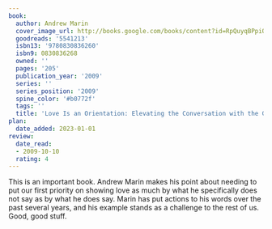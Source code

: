 ```yaml
---
book:
  author: Andrew Marin
  cover_image_url: http://books.google.com/books/content?id=RpQuyqBPpiQC&printsec=frontcover&img=1&zoom=1&edge=curl&source=gbs_api
  goodreads: '5541213'
  isbn13: '9780830836260'
  isbn9: 0830836268
  owned: ''
  pages: '205'
  publication_year: '2009'
  series: ''
  series_position: '2009'
  spine_color: '#b0772f'
  tags: ''
  title: 'Love Is an Orientation: Elevating the Conversation with the Gay Community'
plan:
  date_added: 2023-01-01
review:
  date_read:
  - 2009-10-10
  rating: 4
---
```


This is an important book. Andrew Marin makes his point about needing to put our first priority on showing love as much by what he specifically does not say as by what he does say.  Marin has put actions to his words over the past several years, and his example stands as a challenge to the rest of us.  Good, good stuff.
